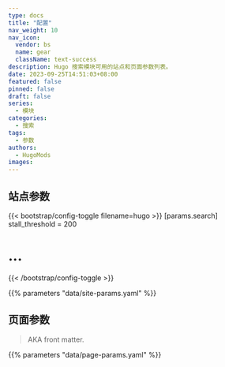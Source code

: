 ```yaml
---
type: docs
title: "配置"
nav_weight: 10
nav_icon:
  vendor: bs
  name: gear
  className: text-success
description: Hugo 搜索模块可用的站点和页面参数列表。
date: 2023-09-25T14:51:03+08:00
featured: false
pinned: false
draft: false
series:
  - 模块
categories:
  - 搜索
tags:
  - 参数
authors:
  - HugoMods
images:
---
```


## 站点参数

{{< bootstrap/config-toggle filename=hugo >}}
[params.search]
stall_threshold = 200
# ...
{{< /bootstrap/config-toggle >}}

{{% parameters "data/site-params.yaml" %}}

## 页面参数

> AKA front matter.

{{% parameters "data/page-params.yaml" %}}
